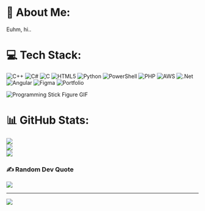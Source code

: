 # 💫 About Me:
Euhm, hi..


# 💻 Tech Stack:
![C++](https://img.shields.io/badge/c++-%2300599C.svg?style=for-the-badge&logo=c%2B%2B&logoColor=white) 
![C#](https://img.shields.io/badge/c%23-%23239120.svg?style=for-the-badge&logo=csharp&logoColor=white) 
![C](https://img.shields.io/badge/c-%2300599C.svg?style=for-the-badge&logo=c&logoColor=white) 
![HTML5](https://img.shields.io/badge/html5-%23E34F26.svg?style=for-the-badge&logo=html5&logoColor=white) 
![Python](https://img.shields.io/badge/python-3670A0?style=for-the-badge&logo=python&logoColor=ffdd54) 
![PowerShell](https://img.shields.io/badge/PowerShell-%235391FE.svg?style=for-the-badge&logo=powershell&logoColor=white) 
![PHP](https://img.shields.io/badge/php-%23777BB4.svg?style=for-the-badge&logo=php&logoColor=white) 
![AWS](https://img.shields.io/badge/AWS-%23FF9900.svg?style=for-the-badge&logo=amazon-aws&logoColor=white) 
![.Net](https://img.shields.io/badge/.NET-5C2D91?style=for-the-badge&logo=.net&logoColor=white) 
![Angular](https://img.shields.io/badge/angular-%23DD0031.svg?style=for-the-badge&logo=angular&logoColor=white) 
![Figma](https://img.shields.io/badge/figma-%23F24E1E.svg?style=for-the-badge&logo=figma&logoColor=white) 
![Portfolio](https://img.shields.io/badge/Portfolio-%23000000.svg?style=for-the-badge&logo=firefox&logoColor=#FF7139)

![Programming Stick Figure GIF](https://gifdb.com/images/high/programming-stick-figure-going-crazy-on-fire-j6ii4pju9xdtnsbr.webp)

# 📊 GitHub Stats:
![](https://github-readme-stats.vercel.app/api?username=momahdi079&theme=dark&hide_border=false&include_all_commits=true&count_private=true)<br/>
![](https://github-readme-streak-stats.herokuapp.com/?user=momahdi079&theme=dark&hide_border=false)<br/>
![](https://github-readme-stats.vercel.app/api/top-langs/?username=momahdi079&theme=dark&hide_border=false&include_all_commits=true&count_private=true&layout=compact)



### ✍️ Random Dev Quote
![](https://quotes-github-readme.vercel.app/api?type=horizontal&theme=radical)

---
[![](https://visitcount.itsvg.in/api?id=momahdi079&icon=0&color=0)](https://visitcount.itsvg.in)

<!-- Proudly created with GPRM ( https://gprm.itsvg.in ) -->
